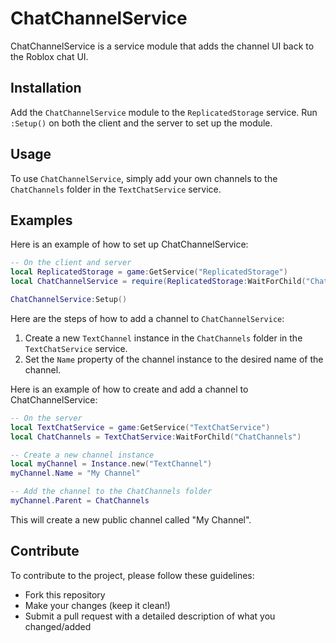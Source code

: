 # ChatChannelService
ChatChannelService is a service module that adds the channel UI back to the Roblox chat UI.

## Installation
Add the `ChatChannelService` module to the `ReplicatedStorage` service.
Run `:Setup()` on both the client and the server to set up the module.

## Usage
To use `ChatChannelService`, simply add your own channels to the `ChatChannels` folder in the `TextChatService` service.

## Examples
Here is an example of how to set up ChatChannelService:

```lua
-- On the client and server
local ReplicatedStorage = game:GetService("ReplicatedStorage")
local ChatChannelService = require(ReplicatedStorage:WaitForChild("ChatChannelService"))

ChatChannelService:Setup()
```

Here are the steps of how to add a channel to `ChatChannelService`:

1. Create a new `TextChannel` instance in the `ChatChannels` folder in the `TextChatService` service.
2. Set the `Name` property of the channel instance to the desired name of the channel.

Here is an example of how to create and add a channel to ChatChannelService:
```lua
-- On the server
local TextChatService = game:GetService("TextChatService")
local ChatChannels = TextChatService:WaitForChild("ChatChannels")

-- Create a new channel instance
local myChannel = Instance.new("TextChannel")
myChannel.Name = "My Channel"

-- Add the channel to the ChatChannels folder
myChannel.Parent = ChatChannels
```
This will create a new public channel called "My Channel".

## Contribute
To contribute to the project, please follow these guidelines:
- Fork this repository
- Make your changes (keep it clean!)
- Submit a pull request with a detailed description of what you changed/added